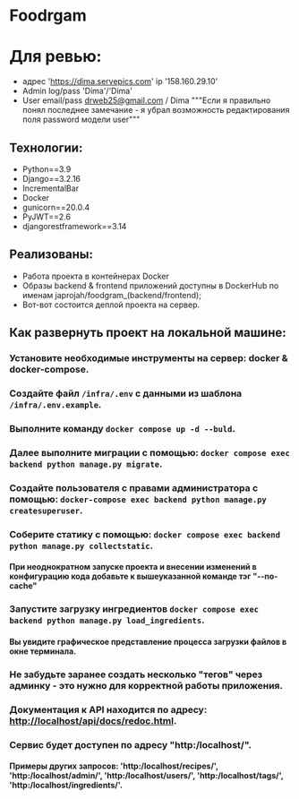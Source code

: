 # Foodrgam
# Для ревью:
- адрес 'https://dima.servepics.com'
  ip '158.160.29.10'
- Admin log/pass 'Dima'/'Dima'
- User email/pass drweb25@gmail.com / Dima
"""Если я правильно понял последнее замечание - я убрал возможность редактирования поля password модели user"""
## Технологии:
- Python==3.9
- Django==3.2.16
- IncrementalBar
- Docker
- gunicorn==20.0.4
- PyJWT==2.6
- djangorestframework==3.14 

## Реализованы:

- Работа проекта в контейнерах Docker
- Образы backend & frontend приложений доступны в DockerHub по именам japrojah/foodgram_(backend/frontend);
- Вот-вот состоится деплой проекта на сервер.

## Как развернуть проект на локальной машине:

### Установите необходимые инструменты на сервер: docker & docker-compose.
### Создайте файл `/infra/.env` с данными из шаблона `/infra/.env.example`.
### Выполните команду `docker compose up -d --buld`.
### Далее выполните миграции с помощью: `docker compose exec backend python manage.py migrate`.
### Создайте пользователя с правами администратора с помощью: `docker-compose exec backend python manage.py createsuperuser`.
### Соберите статику с помощью: `docker compose exec backend python manage.py collectstatic`.
#### При неоднократном запуске проекта и внесении изменений в конфигурацию кода добавьте к вышеуказанной команде тэг "--no-cache" 
### Запустите загрузку ингредиентов `docker compose exec backend python manage.py load_ingredients`.
#### Вы увидите графическое представление процесса загрузки файлов в окне терминала.
### Не забудьте заранее создать несколько "тегов" через админку - это нужно для корректной работы приложения.
### Документация к API находится по адресу: <http://localhost/api/docs/redoc.html>.
### Сервис будет доступен по адресу "http:/localhost/".
#### Примеры других запросов: 'http:/localhost/recipes/', 'http:/localhost/admin/', 'http:/localhost/users/', 'http:/localhost/tags/', 'http:/localhost/ingredients/'. 
